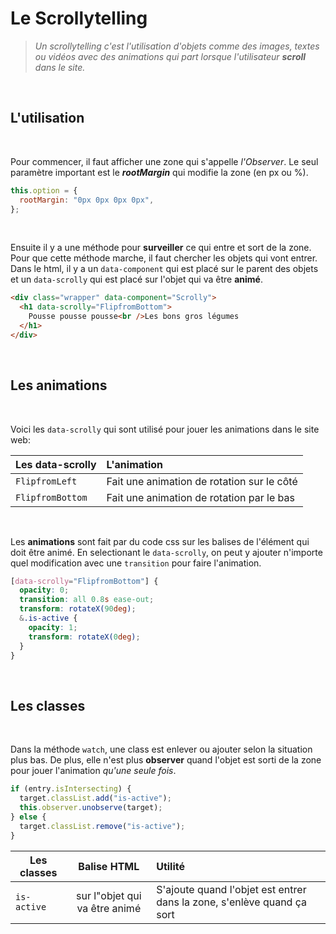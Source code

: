 # Le Scrollytelling

> _Un scrollytelling c'est l'utilisation d'objets comme des images, textes ou vidéos avec des animations qui part lorsque l'utilisateur **scroll** dans le site._

<br>

## L'utilisation

<br>

Pour commencer, il faut afficher une zone qui s'appelle _l'Observer_. Le seul paramètre important est le **_rootMargin_** qui modifie la zone (en px ou %).

```js
this.option = {
  rootMargin: "0px 0px 0px 0px",
};
```

<br>

Ensuite il y a une méthode pour **surveiller** ce qui entre et sort de la zone. Pour que cette méthode marche, il faut chercher les objets qui vont entrer. Dans le html, il y a un `data-component` qui est placé sur le parent des objets et un `data-scrolly` qui est placé sur l'objet qui va être **animé**.

```html
<div class="wrapper" data-component="Scrolly">
  <h1 data-scrolly="FlipfromBottom">
    Pousse pousse pousse<br />Les bons gros légumes
  </h1>
</div>
```

<br>

## Les animations

<br>

Voici les `data-scrolly` qui sont utilisé pour jouer les animations dans le site web:

| Les data-scrolly | L'animation                                |
| ---------------- | :----------------------------------------- |
| `FlipfromLeft`   | Fait une animation de rotation sur le côté |
| `FlipfromBottom` | Fait une animation de rotation par le bas  |

<br>

Les **animations** sont fait par du code css sur les balises de l'élément qui doit être animé. En selectionant le `data-scrolly`, on peut y ajouter n'importe quel modification avec une `transition` pour faire l'animation.

```css
[data-scrolly="FlipfromBottom"] {
  opacity: 0;
  transition: all 0.8s ease-out;
  transform: rotateX(90deg);
  &.is-active {
    opacity: 1;
    transform: rotateX(0deg);
  }
}
```

<br>

## Les classes

<br>

Dans la méthode `watch`, une class est enlever ou ajouter selon la situation plus bas. De plus, elle n'est plus **observer** quand l'objet est sorti de la zone pour jouer l'animation _qu'une seule fois_.

```js
if (entry.isIntersecting) {
  target.classList.add("is-active");
  this.observer.unobserve(target);
} else {
  target.classList.remove("is-active");
}
```

| Les classes |          Balise HTML          | Utilité                                                                |
| ----------- | :---------------------------: | :--------------------------------------------------------------------- |
| `is-active` | sur l"objet qui va être animé | S'ajoute quand l'objet est entrer dans la zone, s'enlève quand ça sort |
